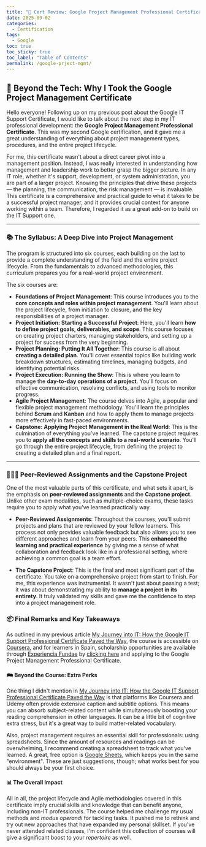 ```yaml
---
title: "🏅 Cert Review: Google Project Management Professional Certificate"
date: 2025-09-02
categories:
  - Certification
tags:
  - Google
toc: true
toc_sticky: true
toc_label: "Table of Contents"
permalink: /google-prject-mgmt/
---
```


## 🚀 Beyond the Tech: Why I Took the Google Project Management Certificate 

Hello everyone! Following up on my previous post about the Google IT Support Certificate, I would like to talk about the next step in my IT professional development: the **Google Project Management Professional Certificate**. This was my second Google certification, and it gave me a great understanding of everything about project management types, procedures, and the entire project lifecycle.

For me, this certificate wasn't about a direct career pivot into a management position. Instead, I was really interested in understanding how management and leadership work to better grasp the bigger picture. In any IT role, whether it's support, development, or system administration, you are part of a larger project. Knowing the principles that drive these projects — the planning, the communication, the risk management — is invaluable. This certificate is a comprehensive and practical guide to what it takes to be a successful project manager, and it provides crucial context for anyone working within a team. Therefore, I regarded it as a great add-on to build on the IT Support one.

---

### 📚 The Syllabus: A Deep Dive into Project Management

The program is structured into six courses, each building on the last to provide a complete understanding of the field and the entire project lifecycle. From the fundamentals to advanced methodologies, this curriculum prepares you for a real-world project environment.

The six courses are:
* **Foundations of Project Management**: This course introduces you to the **core concepts and roles within project management**. You'll learn about the project lifecycle, from initiation to closure, and the key responsibilities of a project manager.
* **Project Initiation: Starting a Successful Project**: Here, you'll learn **how to define project goals, deliverables, and scope**. This course focuses on creating project charters, managing stakeholders, and setting up a project for success from the very beginning.
* **Project Planning: Putting It All Together**: This course is all about **creating a detailed plan**. You'll cover essential topics like building work breakdown structures, estimating timelines, managing budgets, and identifying potential risks.
* **Project Execution: Running the Show**: This is where you learn to manage the **day-to-day operations of a project**. You'll focus on effective communication, resolving conflicts, and using tools to monitor progress.
* **Agile Project Management**: The course delves into Agile, a popular and flexible project management methodology. You'll learn the principles behind **Scrum** and **Kanban** and how to apply them to manage projects more effectively in fast-paced environments.
* **Capstone: Applying Project Management in the Real World**: This is the culmination of everything you've learned. The capstone project requires you to **apply all the concepts and skills to a real-world scenario**. You'll go through the entire project lifecycle, from defining the project to creating a detailed plan and a final report.

---

### 👩🏻‍💻 Peer-Reviewed Assignments and the Capstone Project

One of the most valuable parts of this certificate, and what sets it apart, is the emphasis on **peer-reviewed assignments** and the **Capstone project**. Unlike other exam modalities, such as multiple-choice exams, these tasks require you to apply what you've learned practically way.

* **Peer-Reviewed Assignments**: Throughout the courses, you'll submit projects and plans that are reviewed by your fellow learners. This process not only provides valuable feedback but also allows you to see different approaches and learn from your peers. This **enhanced the learning and practical experience** by giving me a sense of what collaboration and feedback look like in a professional setting, where achieving a common goal is a team effort.

* **The Capstone Project**: This is the final and most significant part of the certificate. You take on a comprehensive project from start to finish. For me, this experience was instrumental. It wasn't just about passing a test; it was about demonstrating my ability to **manage a project in its entirety**. It truly validated my skills and gave me the confidence to step into a project management role.

### 📦 Final Remarks and Key Takeaways

As outlined in my previous article [My Journey into IT: How the Google IT Support Professional Certificate Paved the Way](/google-it-support/), the course is accessible on [Coursera](https://www.coursera.org/professional-certificates/google-project-management), and for learners in Spain, scholarship opportunities are available through [Experiencia Fundae](https://experienciafundae.es/) by [clicking here](https://experienciafundae.es/beca-google) and applying to the Google Project Management Professional Certificate.

#### 🗪 Beyond the Course: Extra Perks

One thing I didn't mention in [My Journey into IT: How the Google IT Support Professional Certificate Paved the Way](/google-it-support/) is that platforms like Coursera and Udemy often provide extensive caption and subtitle options. This means you can absorb subject-related content while simultaneously boosting your reading comprehension in other languages. It can be a little bit of cognitive extra stress, but it's a great way to build matter-related vocabulary.

Also, project management requires an essential skill for professionals: using spreadsheets. Since the amount of resources and readings can be overwhelming, I recommend creating a spreadsheet to track what you've learned. A great, free option is [Google Sheets](https://docs.google.com/), which keeps you in the same "environment". These are just suggestions, though; what works best for you should always be your first choice.

#### 📊 The Overall Impact

All in all, the project lifecycle and Agile methodologies covered in this certificate imply crucial skills and knowledge that can benefit anyone, including non-IT professionals. The course helped me challenge my usual methods and *modus operandi* for tackling tasks. It pushed me to rethink and try out new approaches that have expanded my personal skillset. If you've never attended related classes, I'm confident this collection of courses will give a significant boost to your *repertoire* as well.
